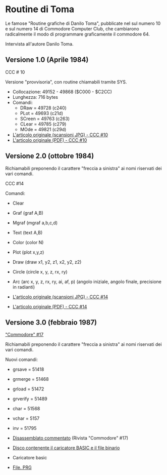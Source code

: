 # Routine di Toma

Le famose "Routine grafiche di Danilo Toma", pubblicate nel sul numero 10 e sul numero 14 di Commodore Computer Club, che cambiarono radicalmente il modo di programmare graficamente il commodore 64.

Intervista all'autore Danilo Toma.


## Versione 1.0 (Aprile 1984)

CCC # 10

Versione "provvisoria", con routine chiamabili tramite SYS.

- Collocazione: 49152 - 49868 ($C000 - $C2CC)
- Lunghezza: 716 bytes
- Comandi:
    - DRaw = 49728 (c240)
    - PLot = 49693 (c21d)
    - SCreen = 49763 (c263)
    - CLear = 49785 (c279)
    - MOde = 49821 (c29d)
- [L'articolo originale (scansioni JPG) - CCC #10](https://ready64.org/ccc/pagina.php?ccc=10&pag=051.jpg)
- [L'articolo originale (PDF) - CCC #10](https://archive.org/details/Commodore-Computer-Club-10/page/n49/mode/2up)


## Versione 2.0  (ottobre 1984)

Richiamabili preponendo il carattere "freccia a sinistra" ai nomi riservati dei vari comandi.

CCC #14 

Comandi: 

- Clear
- Graf (graf A,B)
- Mgraf (mgraf a,b,c,d)
- Text (text A,B)
- Color (color N)
- Plot (plot x,y,z)
- Draw (draw x1, y2, z1, x2, y2, z2)
- Circle (circle x, y, z, rx, ry)
- Arc (arc x, y, z, rx, ry, ai, af, p)  (angolo iniziale, angolo finale, precisione in radianti)

- [L'articolo originale (scansioni JPG) - CCC #14](https://ready64.org/ccc/pagina.php?ccc=14&pag=051.jpg)
- [L'articolo originale (PDF) - CCC #14](https://archive.org/details/Commodore-Computer-Club-14/page/n49/mode/2up)


## Versione 3.0  (febbraio 1987)

["Commodore" #17](https://ready64.org/download/scheda_download.php?id_download=46)

Richiamabili preponendo il carattere "freccia a sinistra" ai nomi riservati dei vari comandi.

Nuovi comandi:

- grsave   = 51418
- grmerge  = 51468
- grload   = 51472
- grverify = 51489

- char     = 51568
- vchar    = 5157
- inv      = 51795

- [Disassemblato commentato](https://archive.org/details/Commodore-17/page/n63/mode/2up) (Rivista "Commodore" #17)
- [Disco contenente il caricatore BASIC e il file binario](https://ready64.org/download/download.php?id_download=46)
- Caricatore basic
- [File. PRG](https://github.com/jumpjack/c64_c128_legacy/blob/main/programs/C64/graphics/toma%20routines.prg)




